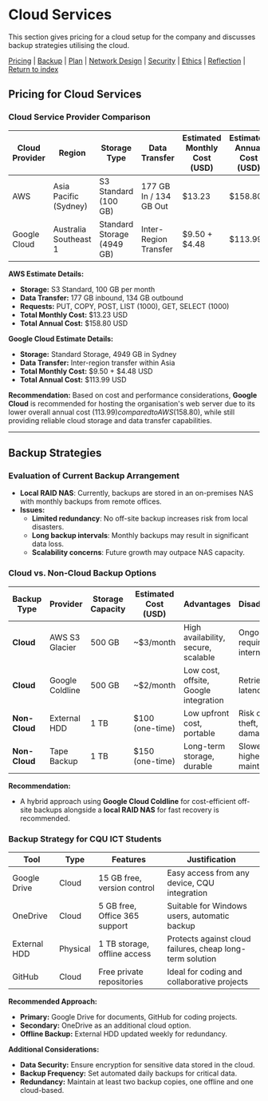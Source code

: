# Cloud Services
This section gives pricing for a cloud setup for the company and discusses backup strategies utilising the cloud.

[Pricing](#pricing-for-cloud-services) | [Backup](#backup-strategies) | [Plan](./plan.md) | [Network Design](./network.md) | [Security](./security.md) | [Ethics](./ethics.md) | [Reflection](./reflection.md) | [Return to index](./README.md)

## Pricing for Cloud Services

### Cloud Service Provider Comparison

| Cloud Provider | Region | Storage Type | Data Transfer | Estimated Monthly Cost (USD) | Estimated Annual Cost (USD) |
|---------------|--------|--------------|--------------|----------------------|----------------------|
| AWS          | Asia Pacific (Sydney) | S3 Standard (100 GB) | 177 GB In / 134 GB Out | $13.23 | $158.80 |
| Google Cloud | Australia Southeast 1 | Standard Storage (4949 GB) | Inter-Region Transfer | $9.50 + $4.48 | $113.99 |

**AWS Estimate Details:**
- **Storage:** S3 Standard, 100 GB per month
- **Data Transfer:** 177 GB inbound, 134 GB outbound
- **Requests:** PUT, COPY, POST, LIST (1000), GET, SELECT (1000)
- **Total Monthly Cost:** $13.23 USD
- **Total Annual Cost:** $158.80 USD

**Google Cloud Estimate Details:**
- **Storage:** Standard Storage, 4949 GB in Sydney
- **Data Transfer:** Inter-region transfer within Asia
- **Total Monthly Cost:** $9.50 + $4.48 USD
- **Total Annual Cost:** $113.99 USD

**Recommendation:**
Based on cost and performance considerations, **Google Cloud** is recommended for hosting the organisation's web server due to its lower overall annual cost ($113.99) compared to AWS ($158.80), while still providing reliable cloud storage and data transfer capabilities.

---

## Backup Strategies

### Evaluation of Current Backup Arrangement
- **Local RAID NAS**: Currently, backups are stored in an on-premises NAS with monthly backups from remote offices.
- **Issues:**
  - **Limited redundancy**: No off-site backup increases risk from local disasters.
  - **Long backup intervals**: Monthly backups may result in significant data loss.
  - **Scalability concerns**: Future growth may outpace NAS capacity.

### Cloud vs. Non-Cloud Backup Options

| Backup Type  | Provider | Storage Capacity | Estimated Cost (USD) | Advantages | Disadvantages |
|-------------|----------|------------------|----------------------|------------|---------------|
| **Cloud**   | AWS S3 Glacier | 500 GB | ~$3/month | High availability, secure, scalable | Ongoing cost, requires internet |
| **Cloud**   | Google Coldline | 500 GB | ~$2/month | Low cost, offsite, Google integration | Retrieval fees, latency |
| **Non-Cloud** | External HDD | 1 TB | $100 (one-time) | Low upfront cost, portable | Risk of failure, theft, physical damage |
| **Non-Cloud** | Tape Backup | 1 TB | $150 (one-time) | Long-term storage, durable | Slower access, higher maintenance |

**Recommendation:**
- A hybrid approach using **Google Cloud Coldline** for cost-efficient off-site backups alongside a **local RAID NAS** for fast recovery is recommended.

### Backup Strategy for CQU ICT Students

| Tool | Type | Features | Justification |
|------|------|----------|--------------|
| Google Drive | Cloud | 15 GB free, version control | Easy access from any device, CQU integration |
| OneDrive | Cloud | 5 GB free, Office 365 support | Suitable for Windows users, automatic backup |
| External HDD | Physical | 1 TB storage, offline access | Protects against cloud failures, cheap long-term solution |
| GitHub | Cloud | Free private repositories | Ideal for coding and collaborative projects |

**Recommended Approach:**
- **Primary:** Google Drive for documents, GitHub for coding projects.
- **Secondary:** OneDrive as an additional cloud option.
- **Offline Backup:** External HDD updated weekly for redundancy.

**Additional Considerations:**
- **Data Security:** Ensure encryption for sensitive data stored in the cloud.
- **Backup Frequency:** Set automated daily backups for critical data.
- **Redundancy:** Maintain at least two backup copies, one offline and one cloud-based.

